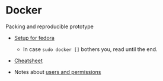 # Docker

Packing and reproducible prototype

- [Setup for fedora](https://developer.fedoraproject.org/tools/docker/docker-installation.html)

  - In case `sudo docker []` bothers you, read until the end.

- [Cheatsheet](https://github.com/wsargent/docker-cheat-sheet)

- Notes about [users and permissions](https://denibertovic.com/posts/handling-permissions-with-docker-volumes/)
